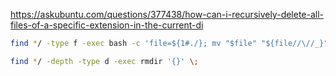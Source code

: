 https://askubuntu.com/questions/377438/how-can-i-recursively-delete-all-files-of-a-specific-extension-in-the-current-di

```bash
find */ -type f -exec bash -c 'file=${1#./}; mv "$file" "${file//\//_}"' _ '{}' \;
```

```bash
find */ -depth -type d -exec rmdir '{}' \;
```
